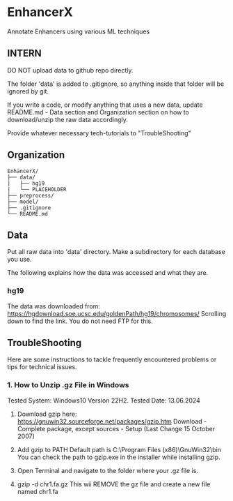 # EnhancerX
Annotate Enhancers using various ML techniques

## INTERN
DO NOT upload data to github repo directly. 

The folder 'data' is added to .gitignore, so anything inside that folder will be ignored by git.

If you write a code, or modify anything that uses a new data, update README.md - Data section and Organization section on how to download/unzip the raw data accordingly.

Provide whatever necessary tech-tutorials to "TroubleShooting"
## Organization
```
EnhancerX/
├── data/
|   ├── hg19
|   └── PLACEHOLDER
├── preprocess/
├── model/
├── .gitignore
└── README.md
```
## Data 
Put all raw data into 'data' directory. Make a subdirectory for each database you use.

The following explains how the data was accessed and what they are.

### hg19
The data was downloaded from: https://hgdownload.soe.ucsc.edu/goldenPath/hg19/chromosomes/
Scrolling down to find the link. You do not need FTP for this.

## TroubleShooting
Here are some instructions to tackle frequently encountered problems or tips for technical issues.

### 1. How to Unzip .gz File in Windows
Tested System: Windows10 Version 22H2.
Tested Date: 13.06.2024
1. Download gzip here: https://gnuwin32.sourceforge.net/packages/gzip.htm
Download - Complete package, except sources - Setup (Last Change 15 October 2007)

2. Add gzip to PATH
Default path is C:\Program Files (x86)\GnuWin32\bin
You can check the path to gzip.exe in the installer while installing gzip.

3. Open Terminal and navigate to the folder where your .gz file is.

4. gzip -d chr1.fa.gz
This wii REMOVE the gz file and create a new file named chr1.fa